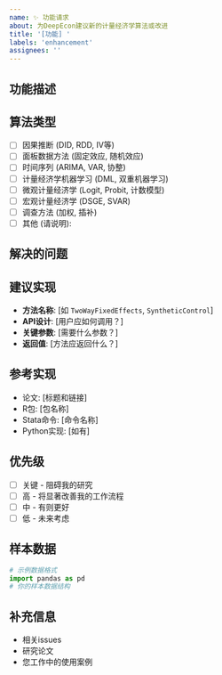 ```yaml
---
name: ✨ 功能请求
about: 为DeepEcon建议新的计量经济学算法或改进
title: '[功能] '
labels: 'enhancement'
assignees: ''
---
```


## 功能描述
<!-- 对您想要的计量经济学算法或增强功能的清晰简洁描述 -->

## 算法类型
<!-- 这是什么类型的计量经济学方法？ -->
- [ ] 因果推断 (DID, RDD, IV等)
- [ ] 面板数据方法 (固定效应, 随机效应)
- [ ] 时间序列 (ARIMA, VAR, 协整)
- [ ] 计量经济学机器学习 (DML, 双重机器学习)
- [ ] 微观计量经济学 (Logit, Probit, 计数模型)
- [ ] 宏观计量经济学 (DSGE, SVAR)
- [ ] 调查方法 (加权, 插补)
- [ ] 其他 (请说明): 

## 解决的问题
<!-- 这解决了什么具体的计量经济学问题？使用案例是什么？ -->

## 建议实现
<!-- 如果您有关于实现的想法： -->
- **方法名称**: [如 `TwoWayFixedEffects`, `SyntheticControl`]
- **API设计**: [用户应如何调用？]
- **关键参数**: [需要什么参数？]
- **返回值**: [方法应返回什么？]

## 参考实现
<!-- 链接到任何论文、R包、Stata命令或其他实现 -->
- 论文: [标题和链接]
- R包: [包名称]
- Stata命令: [命令名称]
- Python实现: [如有]

## 优先级
<!-- 这个功能对您的工作有多重要？ -->
- [ ] 关键 - 阻碍我的研究
- [ ] 高 - 将显著改善我的工作流程
- [ ] 中 - 有则更好
- [ ] 低 - 未来考虑

## 样本数据
<!-- 如可能，提供此功能将使用的样本数据结构 -->
```python
# 示例数据格式
import pandas as pd
# 你的样本数据结构
```

## 补充信息
<!-- 任何其他上下文、参考文献或示例 -->
- 相关issues
- 研究论文
- 您工作中的使用案例